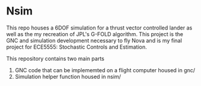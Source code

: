 # Nsim

This repo houses a 6DOF simulation for a thrust vector controlled lander as well as the my recreation of JPL's G-FOLD
algorithm. This project is the GNC and simulation development necessary to fly Nova and is my final project for ECE5555:
Stochastic Controls and Estimation.

This repository contains two main parts 

  1. GNC code that can be implememted on a flight computer housed in gnc/
  2. Simulation helper function housed in nsim/
